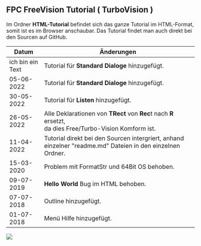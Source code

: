 ## FPC FreeVision Tutorial ( TurboVision )

Im Ordner <b>HTML-Tutorial</b> befindet sich das ganze Tutorial im HTML-Format, somit ist es im Browser anschaubar.
Das Tutorial findet man auch direkt bei den Sourcen auf GitHub.


| Datum | Änderungen 
| --- | ---
| ich bin ein Text | Tutorial für <b>Standard Dialoge</b> hinzugefügt.
| 05-06-2022 | Tutorial für <b>Standard Dialoge</b> hinzugefügt.
| 30-05-2022 | Tutorial für <b>Listen</b> hinzugefügt.
| 26-05-2022 | Alle Deklarationen von <b>TRect</b> von <b>Rec</b>t nach <b>R</b> ersetzt,<br> da dies Free/Turbo-Vision Komform ist.
| 11-04-2022 | Tutorial direkt bei den Sourcen intergriert, anhand einzelner "readme.md" Dateien in den einzelnen Ordner.
| 15-03-2020 | Problem mit FormatStr und 64Bit OS behoben.
| 09-07-2019 | <b>Hello World</b> Bug im HTML behoben.
| 07-07-2018 | Outline hinzugefügt.
| 01-07-2018 | Menü Hilfe hinzugefügt.

<img src="image.png">


